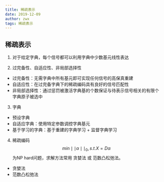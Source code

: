 ```yaml
---
title: 稀疏表示
date: 2019-12-09
author: zwx
tags: 稀疏表示
---
```


## 稀疏表示
1. 对于给定字典，每个信号都可以利用字典中少数基元线性表达

2. 过完备性、自适应性、非局部选择性
- 过完备性：无需字典中所有基元即可实现任何信号的高保真重建
- 自适应性：在过完备字典下的稀疏编码具有良好的信号匹配性
- 非局部选择性：通过惩罚被激活字典基的个数保证与待表示信号相关的有限个字典原子被选中

3. 字典
- 预设字典
- 自适应字典：使用特定参数调控字典基元
- 基于学习的字典：基于重建的字典学习 + 监督字典学习

4. 稀疏编码
$$
min \mid \mid \alpha \mid \mid _0, s.t. X = D \alpha
$$
为NP hard问题，求解方法常用 贪婪法 或 范数凸松弛法。
- 贪婪法
- 范数凸松弛法
